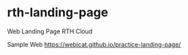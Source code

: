 # rth-landing-page
Web Landing Page RTH Cloud

Sample Web
https://webicat.github.io/practice-landing-page/
